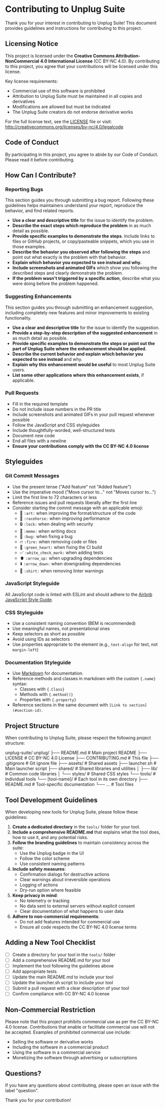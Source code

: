 # Contributing to Unplug Suite

Thank you for your interest in contributing to Unplug Suite! This document provides guidelines and instructions for contributing to this project.

## Licensing Notice

This project is licensed under the **Creative Commons Attribution-NonCommercial 4.0 International License** (CC BY-NC 4.0). By contributing to this project, you agree that your contributions will be licensed under this license.

Key license requirements:
- Commercial use of this software is prohibited
- Attribution to Unplug Suite must be maintained in all copies and derivatives
- Modifications are allowed but must be indicated
- The Unplug Suite creators do not endorse derivative works

For the full license text, see the [LICENSE](LICENSE) file or visit: http://creativecommons.org/licenses/by-nc/4.0/legalcode

## Code of Conduct

By participating in this project, you agree to abide by our Code of Conduct. Please read it before contributing.

## How Can I Contribute?

### Reporting Bugs

This section guides you through submitting a bug report. Following these guidelines helps maintainers understand your report, reproduce the behavior, and find related reports.

- **Use a clear and descriptive title** for the issue to identify the problem.
- **Describe the exact steps which reproduce the problem** in as much detail as possible.
- **Provide specific examples to demonstrate the steps**. Include links to files or GitHub projects, or copy/pasteable snippets, which you use in those examples.
- **Describe the behavior you observed after following the steps** and point out what exactly is the problem with that behavior.
- **Explain which behavior you expected to see instead and why.**
- **Include screenshots and animated GIFs** which show you following the described steps and clearly demonstrate the problem.
- **If the problem wasn't triggered by a specific action**, describe what you were doing before the problem happened.

### Suggesting Enhancements

This section guides you through submitting an enhancement suggestion, including completely new features and minor improvements to existing functionality.

- **Use a clear and descriptive title** for the issue to identify the suggestion.
- **Provide a step-by-step description of the suggested enhancement** in as much detail as possible.
- **Provide specific examples to demonstrate the steps or point out the part of Unplug Suite where the enhancement should be applied**.
- **Describe the current behavior and explain which behavior you expected to see instead** and why.
- **Explain why this enhancement would be useful** to most Unplug Suite users.
- **List some other applications where this enhancement exists**, if applicable.

### Pull Requests

- Fill in the required template
- Do not include issue numbers in the PR title
- Include screenshots and animated GIFs in your pull request whenever possible
- Follow the JavaScript and CSS styleguides
- Include thoughtfully-worded, well-structured tests
- Document new code
- End all files with a newline
- **Ensure your contributions comply with the CC BY-NC 4.0 license**

## Styleguides

### Git Commit Messages

- Use the present tense ("Add feature" not "Added feature")
- Use the imperative mood ("Move cursor to..." not "Moves cursor to...")
- Limit the first line to 72 characters or less
- Reference issues and pull requests liberally after the first line
- Consider starting the commit message with an applicable emoji:
    - 🎨 `:art:` when improving the format/structure of the code
    - 🐎 `:racehorse:` when improving performance
    - 🔒 `:lock:` when dealing with security
    - 📝 `:memo:` when writing docs
    - 🐛 `:bug:` when fixing a bug
    - 🔥 `:fire:` when removing code or files
    - 💚 `:green_heart:` when fixing the CI build
    - ✅ `:white_check_mark:` when adding tests
    - ⬆️ `:arrow_up:` when upgrading dependencies
    - ⬇️ `:arrow_down:` when downgrading dependencies
    - 👕 `:shirt:` when removing linter warnings

### JavaScript Styleguide

All JavaScript code is linted with ESLint and should adhere to the [Airbnb JavaScript Style Guide](https://github.com/airbnb/javascript).

### CSS Styleguide

- Use a consistent naming convention (BEM is recommended)
- Use meaningful names, not presentational ones
- Keep selectors as short as possible
- Avoid using IDs as selectors
- Use properties appropriate to the element (e.g., `text-align` for text, not `margin-left`)

### Documentation Styleguide

- Use [Markdown](https://daringfireball.net/projects/markdown) for documentation.
- Reference methods and classes in markdown with the custom `{.name}` syntax:
    - Classes with `{.Class}`
    - Methods with `{.method()}`
    - Properties with `{.property}`
- Reference sections in the same document with `[Link to section](#section-id)`.

## Project Structure

When contributing to Unplug Suite, please respect the following project structure:

unplug-suite/
unplug/
├── README.md                 # Main project README
├── LICENSE                   # CC BY-NC 4.0 License
├── CONTRIBUTING.md           # This file
├── .gitignore                # Git ignore file
├── assets/                   # Shared assets
├── launcher.sh               # Main launcher script
├── shared/                   # Shared libraries and utilities
│   ├── lib/                  # Common code libraries
│   └── styles/               # Shared CSS styles
└── tools/                    # Individual tools
└── [tool-name]/          # Each tool in its own directory
├── README.md         # Tool-specific documentation
└── ...               # Tool files

## Tool Development Guidelines

When developing new tools for Unplug Suite, please follow these guidelines:

1. **Create a dedicated directory** in the `tools/` folder for your tool.
2. **Include a comprehensive README.md** that explains what the tool does, how to use it, and any potential risks.
3. **Follow the branding guidelines** to maintain consistency across the suite:
   - Use the Unplug badge in the UI
   - Follow the color scheme
   - Use consistent naming patterns
4. **Include safety measures**:
   - Confirmation dialogs for destructive actions
   - Clear warnings about irreversible operations
   - Logging of actions
   - Dry-run option where feasible
5. **Keep privacy in mind**:
   - No telemetry or tracking
   - No data sent to external servers without explicit consent
   - Clear documentation of what happens to user data
6. **Adhere to non-commercial requirements**:
   - Do not add features intended for commercial use
   - Ensure all code respects the CC BY-NC 4.0 license terms

## Adding a New Tool Checklist

- [ ] Create a directory for your tool in the `tools/` folder
- [ ] Add a comprehensive README.md for your tool
- [ ] Implement the tool following the guidelines above
- [ ] Add appropriate tests
- [ ] Update the main README.md to include your tool
- [ ] Update the launcher.sh script to include your tool
- [ ] Submit a pull request with a clear description of your tool
- [ ] Confirm compliance with CC BY-NC 4.0 license

## Non-Commercial Restriction

Please note that this project prohibits commercial use as per the CC BY-NC 4.0 license. Contributions that enable or facilitate commercial use will not be accepted. Examples of prohibited commercial use include:

- Selling the software or derivative works
- Including the software in a commercial product
- Using the software in a commercial service
- Monetizing the software through advertising or subscriptions

## Questions?

If you have any questions about contributing, please open an issue with the label "question".

Thank you for your contribution!
